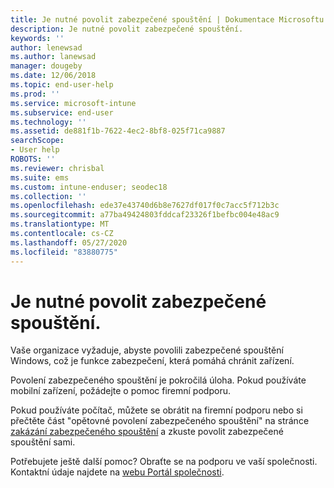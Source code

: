 ```yaml
---
title: Je nutné povolit zabezpečené spouštění | Dokumentace Microsoftu
description: Je nutné povolit zabezpečené spouštění.
keywords: ''
author: lenewsad
ms.author: lanewsad
manager: dougeby
ms.date: 12/06/2018
ms.topic: end-user-help
ms.prod: ''
ms.service: microsoft-intune
ms.subservice: end-user
ms.technology: ''
ms.assetid: de881f1b-7622-4ec2-8bf8-025f71ca9887
searchScope:
- User help
ROBOTS: ''
ms.reviewer: chrisbal
ms.suite: ems
ms.custom: intune-enduser; seodec18
ms.collection: ''
ms.openlocfilehash: ede37e43740d6b8e7627df017f0c7acc5f712b3c
ms.sourcegitcommit: a77ba49424803fddcaf23326f1befbc004e48ac9
ms.translationtype: MT
ms.contentlocale: cs-CZ
ms.lasthandoff: 05/27/2020
ms.locfileid: "83880775"
---
```

# <a name="you-need-to-enable-secure-boot"></a>Je nutné povolit zabezpečené spouštění.

Vaše organizace vyžaduje, abyste povolili zabezpečené spouštění Windows, což je funkce zabezpečení, která pomáhá chránit zařízení.

Povolení zabezpečeného spouštění je pokročilá úloha. Pokud používáte mobilní zařízení, požádejte o pomoc firemní podporu.

Pokud používáte počítač, můžete se obrátit na firemní podporu nebo si přečtěte část "opětovné povolení zabezpečeného spouštění" na stránce [zakázání zabezpečeného spouštění](https://msdn.microsoft.com/library/windows/hardware/dn898540(v=vs.85).aspx) a zkuste povolit zabezpečené spouštění sami.

Potřebujete ještě další pomoc? Obraťte se na podporu ve vaší společnosti. Kontaktní údaje najdete na [webu Portál společnosti](https://go.microsoft.com/fwlink/?linkid=2010980).
